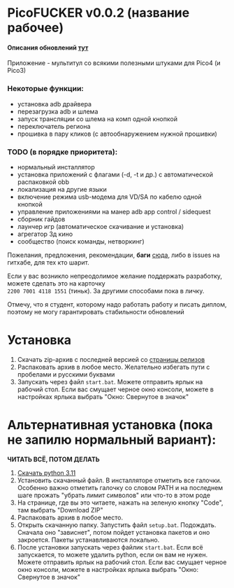 # PicoFUCKER v0.0.2 (название рабочее)

#### Описания обновлений [тут](UPDATES.md)

Приложение - мультитул со всякими полезными штуками для Pico4 (и Pico3)

### Некоторые функции:

* установка adb драйвера
* перезагрузка adb и шлема
* запуск трансляции со шлема на комп одной кнопкой
* переключатель региона
* прошивка в пару кликов (с автообнаружением нужной прошивки)

### TODO (в порядке приоритета):

* нормальный инсталлятор
* установка приложений с флагами (-d, -t и др.) с автоматической распаковкой obb
* локализация на другие языки
* включение режима usb-модема для VD/SA по кабелю одной кнопкой
* управление приложениями на манер adb app control / sidequest
* сборник гайдов
* лаунчер игр (автоматическое скачивание и установка)
* агрегатор 3д кино
* сообщество (поиск команды, нетворкинг)

Пожелания, предложения, рекомендации, **баги** [сюда](https://t.me/pys02), либо в issues на гитхабе, для тех кто шарит.

Если у вас возникло непреодолимое желание поддержать разработку, можете сделать это на карточку  
`2200 7001 4118 1551` (тиньк). За другими способами пока в личку.

Отмечу, что я студент, которому надо работать работу и писать диплом, поэтому не могу гарантировать стабильности обновлений

# Установка
1. Скачать zip-архив с последней версией со [страницы релизов](https://github.com/palyaros02/picofucker/releases)
2. Распаковать архив в любое место. Желательно избегать пути с пробелами и русскими буквами
3. Запускать через файл `start.bat`. Можете отправить ярлык на рабочий стол. Если вас смущает черное окно консоли, можете в настройках ярлыка выбрать "Окно: Свернутое в значок"

# Альтернативная установка (пока не запилю нормальный вариант):
**ЧИТАТЬ ВСЁ, ПОТОМ ДЕЛАТЬ** 
1. [Скачать python 3.11](https://www.python.org/ftp/python/3.11.2/python-3.11.2-amd64.exe)
2. Установить скачанный файл. В инсталляторе отметить все галочки. Особенно важно отметить галочку со словом PATH и на последнем шаге прожать "убрать лимит символов" или что-то в этом роде
3. На странице, где вы это читаете, нажать на зеленую кнопку "Code", там выбрать "Download ZIP"
4. Распаковать архив в любое место.
5. Открыть скачанную папку. Запустить файл `setup.bat`. Подождать. Сначала оно "зависнет", потом пойдет установка пакетов и оно закроется. Пакеты устанавливаются локально.
9. После установки запускать через файлик `start.bat`. Если всё запускается, то можете удалить python, если он вам не нужен. Можете отправить ярлык на рабочий стол. Если вас смущает черное окно консоли, можете в настройках ярлыка выбрать "Окно: Свернутое в значок"
